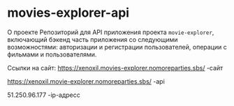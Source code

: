 # movies-explorer-api
О проекте
Репозиторий для API приложения проекта `movie-explorer`, включающий бэкенд часть приложения со следующими возможностями: авторизации и регистрации пользователей, операции с фильмами и пользователями. 
  
Ссылки на сайт:
https://xenoxil.movies-explorer.nomoreparties.sbs/  -сайт 

https://xenoxil.movie-explorer.nomoreparties.sbs/  -api

51.250.96.177 -ip-адресс
